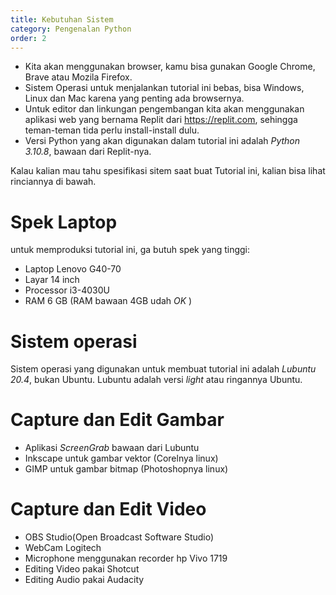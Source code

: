 ```yaml
---
title: Kebutuhan Sistem
category: Pengenalan Python
order: 2
---
```


- Kita akan menggunakan browser, kamu bisa gunakan Google Chrome, Brave atau Mozila Firefox.
- Sistem Operasi untuk menjalankan tutorial ini bebas, bisa Windows, Linux dan Mac karena yang penting ada browsernya.
- Untuk editor dan linkungan pengembangan kita akan menggunakan aplikasi web yang bernama Replit dari https://replit.com, sehingga teman-teman tida perlu install-install dulu.
- Versi Python yang akan digunakan dalam tutorial ini adalah *Python 3.10.8*, bawaan dari Replit-nya.


Kalau kalian mau tahu spesifikasi sitem saat buat Tutorial ini, kalian bisa lihat rinciannya di bawah.
# Spek Laptop 
untuk memproduksi tutorial ini, ga butuh spek yang tinggi:
- Laptop Lenovo G40-70
- Layar 14 inch
- Processor i3-4030U 
- RAM 6 GB (RAM bawaan 4GB udah *OK* )

# Sistem operasi 
Sistem operasi yang digunakan untuk membuat tutorial ini adalah *Lubuntu 20.4*, bukan Ubuntu. Lubuntu adalah versi _light_ atau ringannya Ubuntu.

# Capture dan Edit Gambar
- Aplikasi *ScreenGrab* bawaan dari Lubuntu
- Inkscape untuk gambar vektor (Corelnya linux)
- GIMP untuk gambar bitmap (Photoshopnya linux)

# Capture dan Edit Video
- OBS Studio(Open Broadcast Software Studio)
- WebCam Logitech 
- Microphone menggunakan recorder hp Vivo 1719	
- Editing Video pakai Shotcut  
- Editing Audio pakai Audacity
	 




